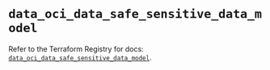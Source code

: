 # `data_oci_data_safe_sensitive_data_model`

Refer to the Terraform Registry for docs: [`data_oci_data_safe_sensitive_data_model`](https://registry.terraform.io/providers/oracle/oci/7.19.0/docs/data-sources/data_safe_sensitive_data_model).
